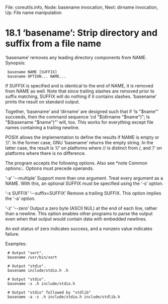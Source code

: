 File: coreutils.info,  Node: basename invocation,  Next: dirname invocation,  Up: File name manipulation

18.1 ‘basename’: Strip directory and suffix from a file name
============================================================

‘basename’ removes any leading directory components from NAME.
Synopsis:

     basename NAME [SUFFIX]
     basename OPTION... NAME...

   If SUFFIX is specified and is identical to the end of NAME, it is
removed from NAME as well.  Note that since trailing slashes are removed
prior to suffix matching, SUFFIX will do nothing if it contains slashes.
‘basename’ prints the result on standard output.

   Together, ‘basename’ and ‘dirname’ are designed such that if ‘ls
"$name"’ succeeds, then the command sequence ‘cd "$(dirname "$name")";
ls "$(basename "$name")"’ will, too.  This works for everything except
file names containing a trailing newline.

   POSIX allows the implementation to define the results if NAME is
empty or ‘//’.  In the former case, GNU ‘basename’ returns the empty
string.  In the latter case, the result is ‘//’ on platforms where // is
distinct from /, and ‘/’ on platforms where there is no difference.

   The program accepts the following options.  Also see *note Common
options::.  Options must precede operands.

‘-a’
‘--multiple’
     Support more than one argument.  Treat every argument as a NAME.
     With this, an optional SUFFIX must be specified using the ‘-s’
     option.

‘-s SUFFIX’
‘--suffix=SUFFIX’
     Remove a trailing SUFFIX.  This option implies the ‘-a’ option.

‘-z’
‘--zero’
     Output a zero byte (ASCII NUL) at the end of each line, rather than
     a newline.  This option enables other programs to parse the output
     even when that output would contain data with embedded newlines.

   An exit status of zero indicates success, and a nonzero value
indicates failure.

   Examples:

     # Output "sort".
     basename /usr/bin/sort

     # Output "stdio".
     basename include/stdio.h .h

     # Output "stdio".
     basename -s .h include/stdio.h

     # Output "stdio" followed by "stdlib"
     basename -a -s .h include/stdio.h include/stdlib.h

